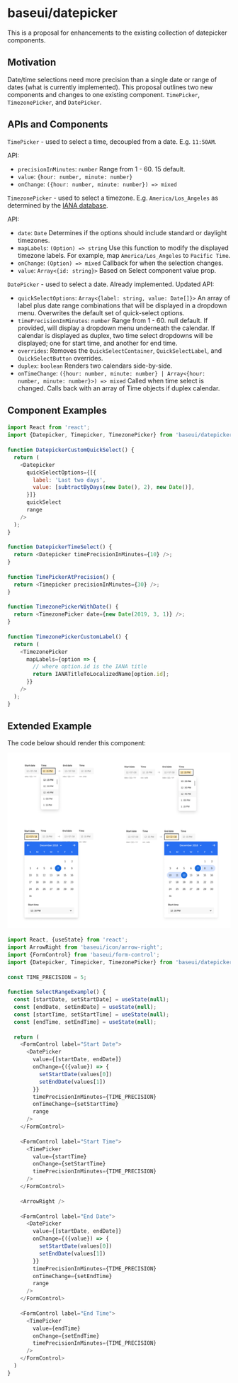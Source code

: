 # baseui/datepicker

This is a proposal for enhancements to the existing collection of datepicker components.

## Motivation

Date/time selections need more precision than a single date or range of dates (what is currently implemented). This proposal outlines two new components and changes to one existing component. `TimePicker`, `TimezonePicker`, and `DatePicker`.

## APIs and Components

`TimePicker` - used to select a time, decoupled from a date. E.g. `11:50AM`.

API:
  - `precisionInMinutes`: `number` Range from 1 - 60. 15 default.
  - `value`: `{hour: number, minute: number}`
  - `onChange`: `({hour: number, minute: number}) => mixed`

`TimezonePicker` - used to select a timezone. E.g. `America/Los_Angeles` as determined by the [IANA database](https://www.iana.org/time-zones).

API:
  - `date`: `Date` Determines if the options should include standard or daylight timezones.
  - `mapLabels`: `(Option) => string` Use this function to modify the displayed timezone labels. For example, map `America/Los_Angeles` to `Pacific Time`.
  - `onChange`: `(Option) => mixed` Callback for when the selection changes.
  - `value`: `Array<{id: string}>` Based on Select component value prop.

`DatePicker` - used to select a date. Already implemented.
Updated API:
  - `quickSelectOptions`: `Array<{label: string, value: Date[]}>` An array of label plus date range combinations that will be displayed in a dropdown menu. Overwrites the default set of quick-select options.
  - `timePrecisionInMinutes`: `number` Range from 1 - 60. null default. If provided, will display a dropdown menu underneath the calendar. If calendar is displayed as duplex, two time select dropdowns will be displayed; one for start time, and another for end time.
  - `overrides`: Removes the `QuickSelectContainer`, `QuickSelectLabel`, and `QuickSelectButton` overrides.
  - `duplex`: `boolean` Renders two calendars side-by-side.
  - `onTimeChange`: `({hour: number, minute: number} | Array<{hour: number, minute: number}>) => mixed` Called when time select is changed. Calls back with an array of Time objects if duplex calendar.

## Component Examples

```js
import React from 'react';
import {Datepicker, Timepicker, TimezonePicker} from 'baseui/datepicker';

function DatepickerCustomQuickSelect() {
  return (
    <Datepicker
      quickSelectOptions={[{
        label: 'Last two days',
        value: [subtractByDays(new Date(), 2), new Date()],
      }]}
      quickSelect
      range
    />
  );
}

function DatepickerTimeSelect() {
  return <Datepicker timePrecisionInMinutes={10} />;
}

function TimePickerAtPrecision() {
  return <Timepicker precisionInMinutes={30} />;
}

function TimezonePickerWithDate() {
  return <TimezonePicker date={new Date(2019, 3, 1)} />;
}

function TimezonePickerCustomLabel() {
  return (
    <TimezonePicker
      mapLabels={option => {
        // where option.id is the IANA title
        return IANATitleToLocalizedName[option.id];
      }}
    />
  );
}
```

## Extended Example

The code below should render this component:

![range-example](./datetime-picker-range-example.png)

```js
import React, {useState} from 'react';
import ArrowRight from 'baseui/icon/arrow-right';
import {FormControl} from 'baseui/form-control';
import {Datepicker, Timepicker, TimezonePicker} from 'baseui/datepicker';

const TIME_PRECISION = 5;

function SelectRangeExample() {
  const [startDate, setStartDate] = useState(null);
  const [endDate, setEndDate] = useState(null);
  const [startTime, setStartTime] = useState(null);
  const [endTime, setEndTime] = useState(null);

  return (
    <FormControl label="Start Date">
      <DatePicker
        value={[startDate, endDate]}
        onChange={({value}) => {
          setStartDate(values[0])
          setEndDate(values[1])
        }}
        timePrecisionInMinutes={TIME_PRECISION}
        onTimeChange={setStartTime}
        range
      />
    </FormControl>

    <FormControl label="Start Time">
      <TimePicker
        value={startTime}
        onChange={setStartTime}
        timePrecisionInMinutes={TIME_PRECISION}
      />
    </FormControl>

    <ArrowRight />

    <FormControl label="End Date">
      <DatePicker
        value={[startDate, endDate]}
        onChange={({value}) => {
          setStartDate(values[0])
          setEndDate(values[1])
        }}
        timePrecisionInMinutes={TIME_PRECISION}
        onTimeChange={setEndTime}
        range
      />
    </FormControl>

    <FormControl label="End Time">
      <TimePicker
        value={endTime}
        onChange={setEndTime}
        timePrecisionInMinutes={TIME_PRECISION}
      />
    </FormControl>
  )
}
```

